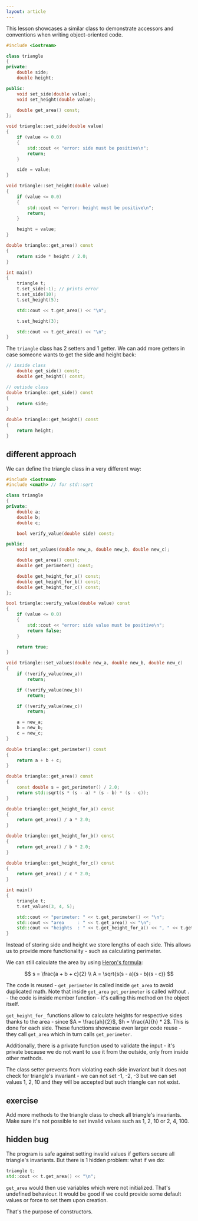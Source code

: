 ```yaml
---
layout: article
---
```


This lesson showcases a similar class to demonstrate accessors and conventions when writing object-oriented code.

```c++
#include <iostream>

class triangle
{
private:
    double side;
    double height;

public:
    void set_side(double value);
    void set_height(double value);

    double get_area() const;
};

void triangle::set_side(double value)
{
    if (value <= 0.0)
    {
        std::cout << "error: side must be positive\n";
        return;
    }

    side = value;
}

void triangle::set_height(double value)
{
    if (value <= 0.0)
    {
        std::cout << "error: height must be positive\n";
        return;
    }

    height = value;
}

double triangle::get_area() const
{
    return side * height / 2.0;
}

int main()
{
    triangle t;
    t.set_side(-1); // prints error
    t.set_side(10);
    t.set_height(5);

    std::cout << t.get_area() << "\n";

    t.set_height(3);

    std::cout << t.get_area() << "\n";
}
```

The `triangle` class has 2 setters and 1 getter. We can add more getters in case someone wants to get the side and height back:

```c++
// inside class
    double get_side() const;
    double get_height() const;

// outisde class
double triangle::get_side() const
{
    return side;
}

double triangle::get_height() const
{
    return height;
}
```

## different approach

We can define the triangle class in a very different way:

```c++
#include <iostream>
#include <cmath> // for std::sqrt

class triangle
{
private:
    double a;
    double b;
    double c;

    bool verify_value(double side) const;

public:
    void set_values(double new_a, double new_b, double new_c);

    double get_area() const;
    double get_perimeter() const;

    double get_height_for_a() const;
    double get_height_for_b() const;
    double get_height_for_c() const;
};

bool triangle::verify_value(double value) const
{
    if (value <= 0.0)
    {
        std::cout << "error: side value must be positive\n";
        return false;
    }

    return true;
}

void triangle::set_values(double new_a, double new_b, double new_c)
{
    if (!verify_value(new_a))
        return;

    if (!verify_value(new_b))
        return;

    if (!verify_value(new_c))
        return;

    a = new_a;
    b = new_b;
    c = new_c;
}

double triangle::get_perimeter() const
{
    return a + b + c;
}

double triangle::get_area() const
{
    const double s = get_perimeter() / 2.0;
    return std::sqrt(s * (s - a) * (s - b) * (s - c));
}

double triangle::get_height_for_a() const
{
    return get_area() / a * 2.0;
}

double triangle::get_height_for_b() const
{
    return get_area() / b * 2.0;
}

double triangle::get_height_for_c() const
{
    return get_area() / c * 2.0;
}

int main()
{
    triangle t;
    t.set_values(3, 4, 5);

    std::cout << "perimeter: " << t.get_perimeter() << "\n";
    std::cout << "area     : " << t.get_area() << "\n";
    std::cout << "heights  : " << t.get_height_for_a() << ", " << t.get_height_for_b() << ", " << t.get_height_for_c() << "\n";
}
```

Instead of storing side and height we store lengths of each side. This allows us to provide more functionality - such as calculating perimeter.

We can still calculate the area by using [Heron's formula](https://en.wikipedia.org/wiki/Heron%27s_formula):

$$
s = \frac{a + b + c}{2} \\
A = \sqrt{s(s - a)(s - b)(s - c)}
$$

The code is reused - `get_perimeter` is called inside `get_area` to avoid duplicated math. Note that inside `get_area` `get_perimeter` is called without `.` - the code is inside member function - it's calling this method on the object itself.

`get_height_for_` functions allow to calculate heights for respective sides thanks to the area - since $A = \frac{ah}{2}$, $h = \frac{A}{h} * 2$. This is done for each side. These functions showcase even larger code reuse - they call `get_area` which in turn calls `get_perimeter`. 

Additionally, there is a private function used to validate the input - it's private because we do not want to use it from the outside, only from inside other methods.

The class setter prevents from violating each side invariant but it does not check for triangle's invariant - we can not set -1, -2, -3 but we can set values 1, 2, 10 and they will be accepted but such triangle can not exist.

## exercise

Add more methods to the triangle class to check all triangle's invariants. Make sure it's not possible to set invalid values such as 1, 2, 10 or 2, 4, 100.

## hidden bug

The program is safe against setting invalid values if getters secure all triangle's invariants. But there is 1 hidden problem: what if we do:

```c++
triangle t;
std::cout << t.get_area() << "\n";
```

`get_area` would then use variables which were not initialized. That's undefined behaviour. It would be good if we could provide some default values or force to set them upon creation.

That's the purpose of constructors.

